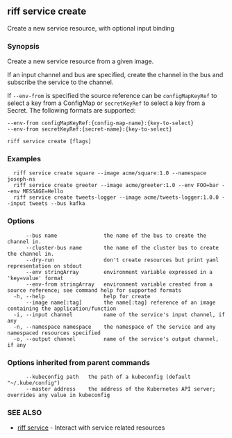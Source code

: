 ## riff service create

Create a new service resource, with optional input binding

### Synopsis

Create a new service resource from a given image.

If an input channel and bus are specified, create the channel in the bus and subscribe the service to the channel.

If `--env-from` is specified the source reference can be `configMapKeyRef` to select a key from a ConfigMap or `secretKeyRef` to select a key from a Secret. The following formats are supported:

    --env-from configMapKeyRef:{config-map-name}:{key-to-select}
    --env-from secretKeyRef:{secret-name}:{key-to-select}


```
riff service create [flags]
```

### Examples

```
  riff service create square --image acme/square:1.0 --namespace joseph-ns
  riff service create greeter --image acme/greeter:1.0 --env FOO=bar --env MESSAGE=Hello
  riff service create tweets-logger --image acme/tweets-logger:1.0.0 --input tweets --bus kafka
```

### Options

```
      --bus name               the name of the bus to create the channel in.
      --cluster-bus name       the name of the cluster bus to create the channel in.
      --dry-run                don't create resources but print yaml representation on stdout
      --env stringArray        environment variable expressed in a 'key=value' format
      --env-from stringArray   environment variable created from a source reference; see command help for supported formats
  -h, --help                   help for create
      --image name[:tag]       the name[:tag] reference of an image containing the application/function
  -i, --input channel          name of the service's input channel, if any
  -n, --namespace namespace    the namespace of the service and any namespaced resources specified
  -o, --output channel         name of the service's output channel, if any
```

### Options inherited from parent commands

```
      --kubeconfig path   the path of a kubeconfig (default "~/.kube/config")
      --master address    the address of the Kubernetes API server; overrides any value in kubeconfig
```

### SEE ALSO

* [riff service](riff_service.md)	 - Interact with service related resources

